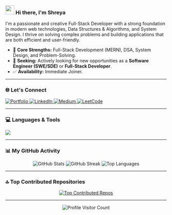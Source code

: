 ### <img src="https://media.giphy.com/media/hvRJCLFzcasrR4ia7z/giphy.gif" width="28"> Hi there, I'm Shreya

I'm a passionate and creative Full-Stack Developer with a strong foundation in modern web technologies, Data Structures & Algorithms, and System Design. I thrive on solving complex problems and building applications that are both efficient and user-friendly.

- 🔭 **Core Strengths:** Full-Stack Development (MERN), DSA, System Design, and Problem-Solving.
- 🚀 **Seeking:** Actively looking for new opportunities as a **Software Engineer (SWE/SDE)** or **Full-Stack Developer**.
- ✅ **Availability:** Immediate Joiner.

---

### 🌐 Let's Connect

<p align="left">
  <a href="https://shreya-singh-dev.netlify.app/" target="_blank">
    <img src="https://img.shields.io/badge/Portfolio-f59e0b?style=for-the-badge&logo=google-chrome&logoColor=white" alt="Portfolio"/>
  </a>
  <a href="https://linkedin.com/in/shreya-singh24" target="_blank">
    <img src="https://img.shields.io/badge/LinkedIn-0077B5?style=for-the-badge&logo=linkedin&logoColor=white" alt="LinkedIn"/>
  </a>
  <a href="https://medium.com/@shreyasinghin24" target="_blank">
    <img src="https://img.shields.io/badge/Medium-12100E?style=for-the-badge&logo=medium&logoColor=white" alt="Medium"/>
  </a>
  <a href="https://leetcode.com/u/im_shreyasingh/" target="_blank">
    <img src="https://img.shields.io/badge/-LeetCode-FFA116?style=for-the-badge&logo=LeetCode&logoColor=black" alt="LeetCode"/>
  </a>
</p>

---

### 💻 Languages & Tools


<p align="left">
  <a href="https://skillicons.dev">
    <img src="https://skillicons.dev/icons?i=js,react,nextjs,nodejs,express,mongodb,mysql,cpp,aws,git,github,html,cssdocker&perline=7" />
  </a>
</p>

---

### 📊 My GitHub Activity

<p align="center">
  <img src="https://github-readme-stats.vercel.app/api?username=iam-shreya-singh&theme=tokyonight&hide_border=true&include_all_commits=true&count_private=true" alt="GitHub Stats" />
<img src="https://streak-stats.demolab.com/?user=iam-shreya-singh&theme=tokyonight&hide_border=true" alt="GitHub Streak" />
  <img src="https://github-readme-stats.vercel.app/api/top-langs/?username=iam-shreya-singh&theme=tokyonight&hide_border=true&layout=compact" alt="Top Languages" />
</p>

---

### 🔝 Top Contributed Repositories

<p align="center">
  <a href="https://github.com/anuraghazra/github-readme-stats">
    <img src="https://github-contributor-stats.vercel.app/api?username=iam-shreya-singh&limit=5&theme=tokyonight&combine_all_yearly_contributions=true" alt="Top Contributed Repos" />
  </a>
</p>

---

<p align="center">
  <img src="https://komarev.com/ghpvc/?username=iam-shreya-singh&label=Profile%20Views&color=blueviolet&style=flat-square" alt="Profile Visitor Count" />
</p>
